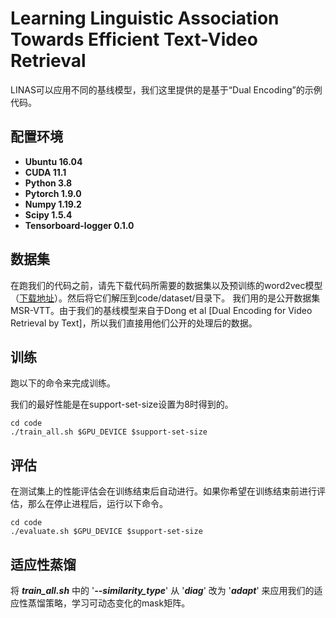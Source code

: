 # Learning Linguistic Association Towards Efficient Text-Video Retrieval

LINAS可以应用不同的基线模型，我们这里提供的是基于“Dual Encoding”的示例代码。

## 配置环境

* **Ubuntu 16.04**
* **CUDA 11.1**
* **Python 3.8**
* **Pytorch 1.9.0**
* **Numpy 1.19.2**
* **Scipy 1.5.4**
* **Tensorboard-logger 0.1.0**

## 数据集

在跑我们的代码之前，请先下载代码所需要的数据集以及预训练的word2vec模型（[下载地址](https://drive.google.com/drive/folders/1TEIjErztZNQAi6AyNu9cK5STwo74oI8I)）。然后将它们解压到code/dataset/目录下。
我们用的是公开数据集MSR-VTT。由于我们的基线模型来自于Dong et al [Dual Encoding for Video Retrieval by Text]，所以我们直接用他们公开的处理后的数据。

## 训练

跑以下的命令来完成训练。

我们的最好性能是在support-set-size设置为8时得到的。

```shell
cd code
./train_all.sh $GPU_DEVICE $support-set-size
```

## 评估

在测试集上的性能评估会在训练结束后自动进行。如果你希望在训练结束前进行评估，那么在停止进程后，运行以下命令。

```shell
cd code
./evaluate.sh $GPU_DEVICE $support-set-size
```


## 适应性蒸馏

将 ***train_all.sh*** 中的 '***--similarity_type***' 从 '***diag***' 改为 '***adapt***' 来应用我们的适应性蒸馏策略，学习可动态变化的mask矩阵。

